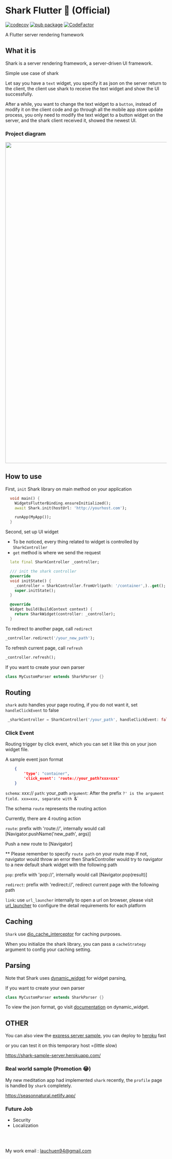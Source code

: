 # Shark Flutter 🦈 (Official)

[![codecov](https://codecov.io/gh/lau1944/shark/branch/dev/graph/badge.svg?token=USH2YH4BK1)](https://codecov.io/gh/lau1944/shark)
[![pub package](https://img.shields.io/pub/v/shark.svg)](https://pub.dev/packages/shark)
[![CodeFactor](https://www.codefactor.io/repository/github/lau1944/shark/badge/main)](https://www.codefactor.io/repository/github/lau1944/shark/overview/main)

A Flutter server rendering framework

## What it is

Shark is a server rendering framework, a server-driven UI framework.

Simple use case of shark

Let say you have a `text` widget, you specify it as json on the server return to the client,
the client use shark to receive the text widget and show the UI successfully.

After a while, you want to change the text widget to a `button`, instead of modify it on the client code and go through all the mobile app store update process,
you only need to modify the text widget to a button widget on the server, and the shark client received it, showed the newest UI.

### Project diagram

<img src="https://github.com/lau1944/shark/blob/dev/shark_diagram.png?raw=true" width="1000" >

## How to use

First, `init` Shark library on main method on your application

```dart
  void main() {
    WidgetsFlutterBinding.ensureInitialized();
    await Shark.init(hostUrl: 'http://yourhost.com');

    runApp(MyApp());
  }
```

Second, set up UI widget

* To be noticed, every thing related to widget is controlled by `SharkController`
* `get` method is where we send the request

``` dart
  late final SharkController _controller;

  /// init the shark controller
  @override
  void initState() {
    _controller = SharkController.fromUrl(path: '/container',)..get();
    super.initState();
  }

  @override
  Widget build(BuildContext context) {
    return SharkWidget(controller: _controller);
  }
```

To redirect to another page, call `redirect`

```dart
_controller.redirect('/your_new_path');
```

To refresh current page, call `refresh`
```dart
_controller.refresh();
```

If you want to create your own parser

``` dart
class MyCustomParser extends SharkParser {}
```

## Routing

 `shark` auto handles your page routing, if you do not want it, set `handleClickEvent` to false

``` dart
 _sharkController = SharkController('/your_path', handleClickEvent: false);
```

### Click Event

<p> Routing trigger by click event, which you can set it like this on your json widget file.

A sample event json format

```json
    {
        'type': "container",
        'click_event': 'route://your_path?xxx=xxx'
    }
```

`schema`: xxx://
`path`: your_path
`argument`: After the prefix `?' is the argument field.
xxx=xxx, separate with `&`

The schema `route` represents the routing action

Currently, there are 4 routing action

`route`: prefix with 'route://', internally would call [Navigator.pushName('new_path', args)]

Push a new route to [Navigator]

** Please remember to specify `route path` on your route map
If not, navigator would throw an error
then SharkController would try to navigator to a new default shark widget with the following path

`pop`: prefix with 'pop://', internally would call [Navigator.pop(result)]

`redirect`: prefix with 'redirect://', redirect current page with the following path

`link`: use `url_launcher` internally to open a url on browser, please visit [url_launcher](https://pub.dev/packages/url_launcher) to configure the detail requirements for each platform



## Caching

`Shark` use [dio_cache_interceptor](https://pub.dev/packages/dio_cache_interceptor) for caching purposes.

When you initialize the shark library, you can pass a `cacheStrategy` argument to config your caching setting.

## Parsing

Note that Shark uses [dynamic_widget](https://pub.dev/packages/dynamic_widget) for widget parsing,

If you want to create your own parser

``` dart
class MyCustomParser extends SharkParser {}
```

To view the json format, go visit [documentation](https://github.com/dengyin2000/dynamic_widget/blob/master/WIDGETS.md) on dynamic_widget.


## OTHER
You can also view the [express server sample](https://github.com/lau1944/shark-server), you can deploy to [heroku](https://www.heroku.com/home) fast

or you can test it on this temporary host =(little slow)

https://shark-sample-server.herokuapp.com/




### Real world sample (Promotion 😂)

My new meditation app had implemented `shark` recently, the `profile` page is handled by `shark` completely.

https://seasonnatural.netlify.app/


### Future Job

 - Security
 - Localization

<br></br>

My work email : lauchuen94@gmail.com
